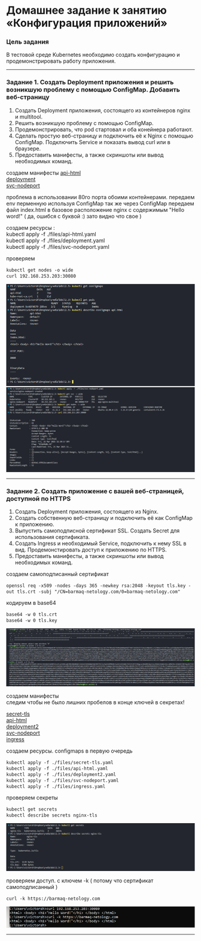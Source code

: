 # Домашнее задание к занятию «Конфигурация приложений»

### Цель задания

В тестовой среде Kubernetes необходимо создать конфигурацию и продемонстрировать работу приложения.

------

### Задание 1. Создать Deployment приложения и решить возникшую проблему с помощью ConfigMap. Добавить веб-страницу

1. Создать Deployment приложения, состоящего из контейнеров nginx и multitool.  
2. Решить возникшую проблему с помощью ConfigMap.
3. Продемонстрировать, что pod стартовал и оба конейнера работают.
4. Сделать простую веб-страницу и подключить её к Nginx с помощью ConfigMap. Подключить Service и показать вывод curl или в браузере.
5. Предоставить манифесты, а также скриншоты или вывод необходимых команд.

создаем манифесты
[api-html](./files/sc.yaml)     
[deployment](./files/sc.yaml)  
[svc-nodeport](./files/svc-nodeport.yaml)    

проблема в использовании 80го порта обоими контейнерами.
передаем env перменную используя ConfigMap
так же через ConfigMap передаем файл index.html  в базовое расположение nginx с содержимым "Hello word!" ( да, ошибся с буквой :) зато видно что свое )  

создаем ресурсы :  
kubectl apply -f ./files/api-html.yaml  
kubectl apply -f ./files/deployment.yaml  
kubectl apply -f ./files/svc-nodeport.yaml  

проверяем  

```
kubectl get nodes -o wide  
curl 192.168.253.203:30080  
```

![результат](./images/1-1.png)   
![результат](./images/1-2.png)   


------

### Задание 2. Создать приложение с вашей веб-страницей, доступной по HTTPS 

1. Создать Deployment приложения, состоящего из Nginx.
2. Создать собственную веб-страницу и подключить её как ConfigMap к приложению.
3. Выпустить самоподписной сертификат SSL. Создать Secret для использования сертификата.
4. Создать Ingress и необходимый Service, подключить к нему SSL в вид. Продемонстировать доступ к приложению по HTTPS. 
4. Предоставить манифесты, а также скриншоты или вывод необходимых команд.

создаем самоподписанный сертификат 
```
openssl req -x509 -nodes -days 365 -newkey rsa:2048 -keyout tls.key -out tls.crt -subj "/CN=barmaq-netology.com/0=barmaq-netology.com"  
```
кодируем  в base64  
```
base64 -w 0 tls.crt  
base64 -w 0 tls.key  
```
![результат](./images/2-1.png)   


создаем манифесты  
следим чтобы не было лишних пробелов в конце ключей в секретах!  


[secret-tls](./files/secret-tls.yaml)     
[api-html](./files/api-html.yaml)     
[deployment2](./files/deployment2.yaml)     
[svc-nodeport](./files/svc-nodeport.yaml)     
[ingress](./files/ingress.yaml)    

создаем ресурсы. configmaps в первую очередь  
```
kubectl apply -f ./files/secret-tls.yaml  
kubectl apply -f ./files/api-html.yaml  
kubectl apply -f ./files/deployment2.yaml  
kubectl apply -f ./files/svc-nodeport.yaml  
kubectl apply -f ./files/ingress.yaml   
```

проверяем  секреты  
```
kubectl get secrets  
kubectl describe secrets nginx-tls  
```
![результат](./images/2-2.png)   


проверяем доступ. с ключем -k ( потому что сертификат самоподписанный )  
```
curl -k https://barmaq-netology.com  
```
![результат](./images/2-3.png)   

------
